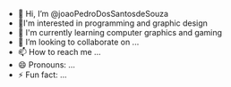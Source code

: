 - 👋 Hi, I’m @joaoPedroDosSantosdeSouza
-  👀I'm interested in programming and graphic design
- 🌱 I'm currently learning computer graphics and gaming
- 💞️ I’m looking to collaborate on ...
- 📫 How to reach me ...
- 😄 Pronouns: ...
- ⚡ Fun fact: ...

<!---
joao-pedro12-bs/joao-pedro12-bs is a ✨ special ✨ repository because its `README.md` (this file) appears on your GitHub profile.
You can click the Preview link to take a look at your changes.
--->
